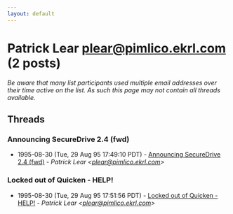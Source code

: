 ```yaml
---
layout: default
---
```


# Patrick Lear <plear@pimlico.ekrl.com> (2 posts)

_Be aware that many list participants used multiple email addresses over their time active on the list. As such this page may not contain all threads available._

## Threads

### Announcing SecureDrive 2.4 (fwd)
+ 1995-08-30 (Tue, 29 Aug 95 17:49:10 PDT) - [Announcing SecureDrive 2.4 (fwd)](/archive/1995/08/495a9f7db4ae43ce1c7d8d286c465eeb6b07778080587b489a599c422634aa71) - _Patrick Lear \<plear@pimlico.ekrl.com\>_

### Locked out of Quicken - HELP!
+ 1995-08-30 (Tue, 29 Aug 95 17:51:56 PDT) - [Locked out of Quicken - HELP!](/archive/1995/08/288a22803250ed0c3e39c3f5e403776dba906afe2c6f4ca7d8b3fd2ca57da2d7) - _Patrick Lear \<plear@pimlico.ekrl.com\>_

